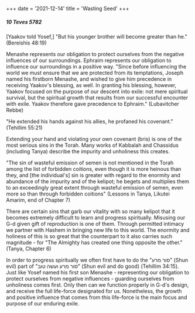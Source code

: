 +++
date = '2021-12-14'
title = 'Wasting Seed'
+++

##### 10 Teves 5782

[Yaakov told Yosef,] "But his younger brother will become greater than he." (Bereishis 48:19)

Menashe represents our obligation to protect ourselves from the negative influences of our surroundings. Ephraim represents our obligation to influence our surroundings in a positive way. "Since before influencing the world we must ensure that we are protected from its temptations, Joseph named his firstborn Menashe, and wished to give him precedence in receiving Yaakov's blessing, as well. In granting his blessing, however, Yaakov focused on the purpose of our descent into exile: not mere spiritual survival, but the spiritual growth that results from our successful encounter with exile. Yaakov therefore gave precedence to Ephraim." (Lubavitcher Rebbe)

"He extended his hands against his allies, he profaned his covenant." (Tehillim 55:21)

Extending your hand and violating your own covenant (bris) is one of the most serious sins in the Torah. Many works of Kabbalah and Chassidus (including Tanya) describe the impurity and unholiness this creates.

"The sin of wasteful emission of semen is not mentioned in the Torah among the list of forbidden coitions, even though it is more heinous than they, and [the individual's] sin is greater with regard to the enormity and abundance of the impurity and of the kelipot; he begets and multiplies them to an exceedingly great extent through wasteful emission of semen, even more so than through forbidden coitions" (Lessons in Tanya, Likutei Amarim, end of Chapter 7)

There are certain sins that garb our vitality with  so many kelipot that it becomes extremely difficult to learn and progress spiritually. Misusing our G-d given gift of reproduction is one of them. Through permitted intimacy we partner with Hashem in bringing new life to this world. The enormity and holiness of this is so great that the counterpart to it also carries such magnitude - for "The Almighty has created one thing opposite the other." (Tanya, Chapter 6)

In order to progress spiritually we often first have to do the "סור מרע" (Shun evil) part of "סור מרע ועשה טוב" (Shun evil and do good) (Tehillim 34:15). Just like Yosef named his first son Menashe - representing our obligation to protect ourselves from negative influences - guarding ourselves from unholiness comes first. Only then can we function properly in G-d's design, and receive the full life-force designated for us. Nonetheless, the growth and positive influence that comes from this life-force is the main focus and purpose of our enduring exile.
